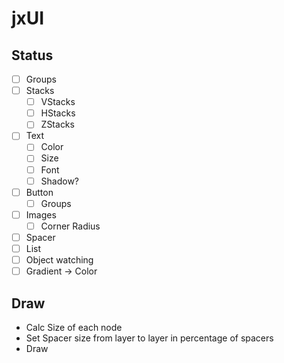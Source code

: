 # jxUI

## Status
- [ ] Groups
- [ ] Stacks
  - [ ] VStacks
  - [ ] HStacks
  - [ ] ZStacks
- [ ] Text
  - [ ] Color
  - [ ] Size
  - [ ] Font
  - [ ] Shadow?
- [ ] Button
  - [ ] Groups
- [ ] Images
  - [ ] Corner Radius
- [ ] Spacer
- [ ] List
- [ ] Object watching
- [ ] Gradient -> Color

## Draw
- Calc Size of each node
- Set Spacer size from layer to layer in percentage of spacers
- Draw
